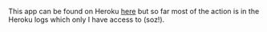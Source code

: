 This app can be found on Heroku [here](https://fierce-dawn-61430.herokuapp.com/) but so far most of the action is in the Heroku logs which only I have access to (soz!).

